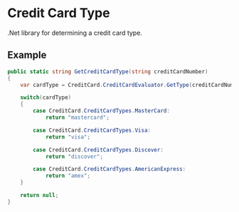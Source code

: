 Credit Card Type
================

.Net library for determining a credit card type.

## Example

```c#
public static string GetCreditCardType(string creditCardNumber)
{
    var cardType = CreditCard.CreditCardEvaluator.GetType(creditCardNumber);

    switch(cardType)
    {
        case CreditCard.CreditCardTypes.MasterCard:
            return "mastercard";

        case CreditCard.CreditCardTypes.Visa:
            return "visa";

        case CreditCard.CreditCardTypes.Discover:
            return "discover";

        case CreditCard.CreditCardTypes.AmericanExpress:
            return "amex";
    }

    return null;
}
```